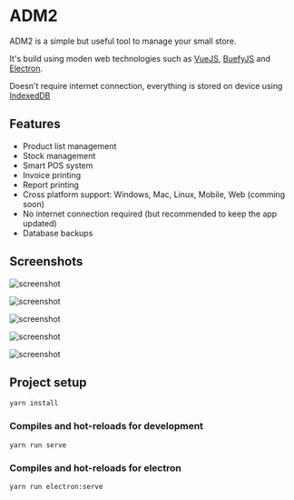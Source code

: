# ADM2
ADM2 is a simple but useful tool to manage your small store.

It's build using moden web technologies such as [VueJS](https://vuejs.org/), [BuefyJS](https://buefy.org/) and [Electron](https://www.electronjs.org/).

Doesn't require internet connection, everything is stored on device using [IndexedDB](https://developer.mozilla.org/en-US/docs/Web/API/IndexedDB_API)

## Features
- Product list management
- Stock management
- Smart POS system
- Invoice printing 
- Report printing
- Cross platform support: Windows, Mac, Linux, Mobile, Web (comming soon)
- No internet connection required (but recommended to keep the app updated)
- Database backups

## Screenshots

![screenshot](https://raw.githubusercontent.com/LuisHCK/adm2/master/public/screenshots/4413dfd3-15a1-47f5-90cc-9c7356d7d64d.jpeg)

![screenshot](https://raw.githubusercontent.com/LuisHCK/adm2/master/public/screenshots/30510e0b-5deb-4547-99c9-9b61aefb7587.jpeg)

![screenshot](https://raw.githubusercontent.com/LuisHCK/adm2/master/public/screenshots/c17b8e0a-16f6-4b8f-ba0b-99fb47b90e87.jpeg)

![screenshot](https://raw.githubusercontent.com/LuisHCK/adm2/master/public/screenshots/8be903b7-e593-4a6f-95a7-2ca7c30b9c0c.jpeg)

![screenshot](https://raw.githubusercontent.com/LuisHCK/adm2/master/public/screenshots/71c31d91-5a99-44ff-911a-4ca07f1e87c6.jpeg)

## Project setup
```
yarn install
```

### Compiles and hot-reloads for development
```
yarn run serve
```

### Compiles and hot-reloads for electron
```
yarn run electron:serve
```
